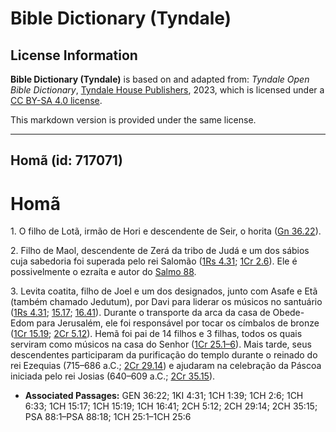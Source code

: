 # Bible Dictionary (Tyndale)

## License Information

**Bible Dictionary (Tyndale)** is based on and adapted from: _Tyndale Open Bible Dictionary_, [Tyndale House Publishers](https://tyndaleopenresources.com/), 2023, which is licensed under a [CC BY-SA 4.0 license](https://creativecommons.org/licenses/by-sa/4.0/legalcode.en).

This markdown version is provided under the same license.



--------------------------------

## Homã (id: 717071)

Homã
====

1\. O filho de Lotã, irmão de Hori e descendente de Seir, o horita ([Gn 36\.22](https://ref.ly/Gen36:22)).

2\. Filho de Maol, descendente de Zerá da tribo de Judá e um dos sábios cuja sabedoria foi superada pelo rei Salomão ([1Rs 4\.31](https://ref.ly/1Kgs4:31); [1Cr 2\.6](https://ref.ly/1Chr2:6)). Ele é possivelmente o ezraíta e autor do [Salmo 88](https://ref.ly/Ps88:1-Ps88:18).

3\. Levita coatita, filho de Joel e um dos designados, junto com Asafe e Etã (também chamado Jedutum), por Davi para liderar os músicos no santuário ([1Rs 4\.31](https://ref.ly/1Kgs4:31); [15\.17](https://ref.ly/1Chr15:17); [16\.41](https://ref.ly/1Chr16:41)). Durante o transporte da arca da casa de Obede\-Edom para Jerusalém, ele foi responsável por tocar os címbalos de bronze ([1Cr 15\.19](https://ref.ly/1Chr15:19); [2Cr 5\.12](https://ref.ly/2Chr5:12)). Hemã foi pai de 14 filhos e 3 filhas, todos os quais serviram como músicos na casa do Senhor ([1Cr 25\.1–6](https://ref.ly/1Chr25:1-1Chr25:6)). Mais tarde, seus descendentes participaram da purificação do templo durante o reinado do rei Ezequias (715–686 a.C.; [2Cr 29\.14](https://ref.ly/2Chr29:14)) e ajudaram na celebração da Páscoa iniciada pelo rei Josias (640–609 a.C.; [2Cr 35\.15](https://ref.ly/2Chr35:15)).

* **Associated Passages:** GEN 36:22; 1KI 4:31; 1CH 1:39; 1CH 2:6; 1CH 6:33; 1CH 15:17; 1CH 15:19; 1CH 16:41; 2CH 5:12; 2CH 29:14; 2CH 35:15; PSA 88:1–PSA 88:18; 1CH 25:1–1CH 25:6


